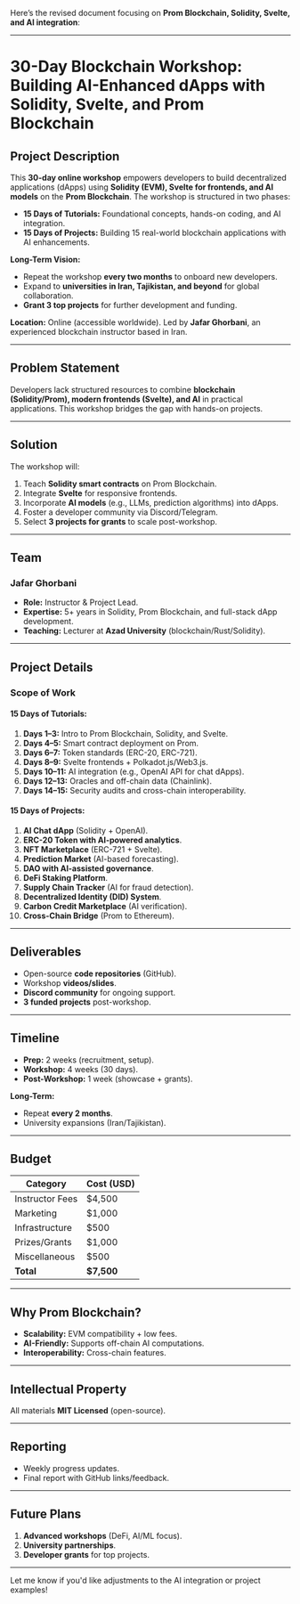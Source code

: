 Here’s the revised document focusing on **Prom Blockchain, Solidity, Svelte, and AI integration**:

---

# **30-Day Blockchain Workshop: Building AI-Enhanced dApps with Solidity, Svelte, and Prom Blockchain**

## **Project Description**  
This **30-day online workshop** empowers developers to build decentralized applications (dApps) using **Solidity (EVM), Svelte for frontends, and AI models** on the **Prom Blockchain**. The workshop is structured in two phases:  
- **15 Days of Tutorials:** Foundational concepts, hands-on coding, and AI integration.  
- **15 Days of Projects:** Building 15 real-world blockchain applications with AI enhancements.  

**Long-Term Vision:**  
- Repeat the workshop **every two months** to onboard new developers.  
- Expand to **universities in Iran, Tajikistan, and beyond** for global collaboration.  
- **Grant 3 top projects** for further development and funding.  

**Location:** Online (accessible worldwide). Led by **Jafar Ghorbani**, an experienced blockchain instructor based in Iran.  

---

## **Problem Statement**  
Developers lack structured resources to combine **blockchain (Solidity/Prom), modern frontends (Svelte), and AI** in practical applications. This workshop bridges the gap with hands-on projects.  

---

## **Solution**  
The workshop will:  
1. Teach **Solidity smart contracts** on Prom Blockchain.  
2. Integrate **Svelte** for responsive frontends.  
3. Incorporate **AI models** (e.g., LLMs, prediction algorithms) into dApps.  
4. Foster a developer community via Discord/Telegram.  
5. Select **3 projects for grants** to scale post-workshop.  

---

## **Team**  
### **Jafar Ghorbani**  
- **Role:** Instructor & Project Lead.  
- **Expertise:** 5+ years in Solidity, Prom Blockchain, and full-stack dApp development.  
- **Teaching:** Lecturer at **Azad University** (blockchain/Rust/Solidity).  

---

## **Project Details**  
### **Scope of Work**  
#### **15 Days of Tutorials:**  
1. **Days 1–3:** Intro to Prom Blockchain, Solidity, and Svelte.  
2. **Days 4–5:** Smart contract deployment on Prom.  
3. **Days 6–7:** Token standards (ERC-20, ERC-721).  
4. **Days 8–9:** Svelte frontends + Polkadot.js/Web3.js.  
5. **Days 10–11:** AI integration (e.g., OpenAI API for chat dApps).  
6. **Days 12–13:** Oracles and off-chain data (Chainlink).  
7. **Days 14–15:** Security audits and cross-chain interoperability.  

#### **15 Days of Projects:**  
1. **AI Chat dApp** (Solidity + OpenAI).  
2. **ERC-20 Token with AI-powered analytics**.  
3. **NFT Marketplace** (ERC-721 + Svelte).  
4. **Prediction Market** (AI-based forecasting).  
5. **DAO with AI-assisted governance**.  
6. **DeFi Staking Platform**.  
7. **Supply Chain Tracker** (AI for fraud detection).  
8. **Decentralized Identity (DID) System**.  
9. **Carbon Credit Marketplace** (AI verification).  
10. **Cross-Chain Bridge** (Prom to Ethereum).  

---

## **Deliverables**  
- Open-source **code repositories** (GitHub).  
- Workshop **videos/slides**.  
- **Discord community** for ongoing support.  
- **3 funded projects** post-workshop.  

---

## **Timeline**  
- **Prep:** 2 weeks (recruitment, setup).  
- **Workshop:** 4 weeks (30 days).  
- **Post-Workshop:** 1 week (showcase + grants).  

**Long-Term:**  
- Repeat **every 2 months**.  
- University expansions (Iran/Tajikistan).  

---

## **Budget**  
| **Category**          | **Cost (USD)** |  
|-----------------------|---------------|  
| Instructor Fees       | $4,500        |  
| Marketing             | $1,000        |  
| Infrastructure        | $500          |  
| Prizes/Grants         | $1,000        |  
| Miscellaneous         | $500          |  
| **Total**            | **$7,500**    |  

---

## **Why Prom Blockchain?**  
- **Scalability:** EVM compatibility + low fees.  
- **AI-Friendly:** Supports off-chain AI computations.  
- **Interoperability:** Cross-chain features.  

---

## **Intellectual Property**  
All materials **MIT Licensed** (open-source).  

---

## **Reporting**  
- Weekly progress updates.  
- Final report with GitHub links/feedback.  

---

## **Future Plans**  
1. **Advanced workshops** (DeFi, AI/ML focus).  
2. **University partnerships**.  
3. **Developer grants** for top projects.  

--- 

Let me know if you'd like adjustments to the AI integration or project examples!

